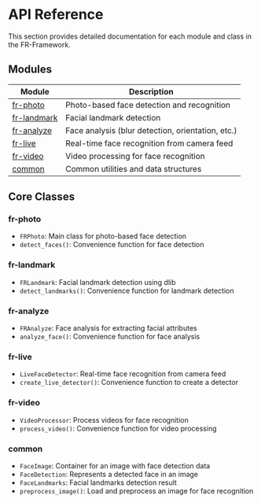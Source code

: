 # API Reference

This section provides detailed documentation for each module and class in the FR-Framework.

## Modules

| Module                        | Description                                       |
| ----------------------------- | ------------------------------------------------- |
| [fr-photo](fr-photo.md)       | Photo-based face detection and recognition        |
| [fr-landmark](fr-landmark.md) | Facial landmark detection                         |
| [fr-analyze](fr-analyze.md)   | Face analysis (blur detection, orientation, etc.) |
| [fr-live](fr-live.md)         | Real-time face recognition from camera feed       |
| [fr-video](fr-video.md)       | Video processing for face recognition             |
| [common](common.md)           | Common utilities and data structures              |

## Core Classes

### fr-photo

-  `FRPhoto`: Main class for photo-based face detection
-  `detect_faces()`: Convenience function for face detection

### fr-landmark

-  `FRLandmark`: Facial landmark detection using dlib
-  `detect_landmarks()`: Convenience function for landmark detection

### fr-analyze

-  `FRAnalyze`: Face analysis for extracting facial attributes
-  `analyze_face()`: Convenience function for face analysis

### fr-live

-  `LiveFaceDetector`: Real-time face recognition from camera feed
-  `create_live_detector()`: Convenience function to create a detector

### fr-video

-  `VideoProcessor`: Process videos for face recognition
-  `process_video()`: Convenience function for video processing

### common

-  `FaceImage`: Container for an image with face detection data
-  `FaceDetection`: Represents a detected face in an image
-  `FaceLandmarks`: Facial landmarks detection result
-  `preprocess_image()`: Load and preprocess an image for face recognition
